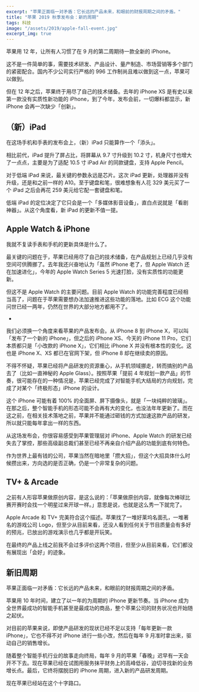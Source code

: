 ```yaml
---
excerpt: "苹果正面临一对矛盾：它长远的产品未来，和眼前的财报周期之间的矛盾。"
title: "苹果 2019 秋季发布会：新的周期"
tags: 科技
image: "/assets/2019/apple-fall-event.jpg"
excerpt_img: true
---
```


苹果用 12 年，让所有人习惯了在 9 月的第二周期待一款全新的 iPhone。

这不是一件简单的事，需要技术研发、产品设计、量产制造、市场营销等多个部门的紧密配合。国内不少公司实行严格的 996 工作制尚且难以做到这一点，苹果可以做到。

但在 12 年之后，苹果终于用尽了自己的技术储备。去年的 iPhone XS 是有史以来第一款没有实质性新功能的 iPhone，到了今年，发布会前，一切爆料都显示，新 iPhone 会再一次缺少「创新」。

## （新）iPad
在这场手机和手表的发布会上，（新）iPad 只能算作一个「添头」。

相比前代，iPad 提升了屏占比，将屏幕从 9.7 寸升级到 10.2 寸，机身尺寸也增大了一点点，主要是为了适配 10.5 寸 iPad Air 的同款键盘，支持 Apple Pencil。

对于低端 iPad 来说，最关键的参数永远是芯片。这次 iPad 更新，处理器并没有升级，还是和之前一样的 A10。至于键盘和笔，很难想象有人花 329 美元买了一个 iPad 之后会再花 259 美元给它配一套键盘和笔。

低端 iPad 的定位决定了它只会是一个「多媒体影音设备」，直白点说就是「看剧神器」。从这个角度看，新 iPad 的更新不值一提。

## Apple Watch & iPhone
我就不复读手表和手机的更新具体是什么了。

最关键的问题在于，苹果已经用尽了自己的技术储备，在产品规划上已经几乎没有空间可供腾挪了。去年我还兴奋地认为「虽然 iPhone 老了，但 Apple Watch 还在加速进化」，今年的 Apple Watch Series 5 光速打脸，没有实质性的功能更新。

但这不是 Apple Watch 的主要问题。目前 Apple Watch 的功能完善程度已经相当高了，问题在于苹果需要想办法加速推进这些功能的落地。比如 ECG 这个功能问世已经一两年，仍然在世界的大部分地方都用不了。

-

我们必须换一个角度来看苹果的产品发布会。从 iPhone 8 到 iPhone X，可以叫「发布了一个新的 iPhone」，但之后的 iPhone XS、今天的 iPhone 11 Pro，它们本质都只是「小改款的 iPhone X」，它们相比 iPhone X 并没有根本性的变化。这也是 iPhone X、XS 都已在官网下架，但 iPhone 8 却在继续卖的原因。

不得不怀疑，苹果已经将产品研发的资源重心，从手机领域挪走，转而搞别的产品去了（比如一直神秘的 Apple Glass）。按照苹果「提前 4 年规划一款产品」的节奏，很可能存在的一种情况是，苹果已经完成了对智能手机大结局的方向规划，完成了对某个「终极形态」iPhone 的设计。

这个 iPhone 可能有着 100% 的全面屏、屏下摄像头，就是「一块纯粹的玻璃」。在那之后，整个智能手机的形态可能不会再有大的变化，也没法年年更新了。而在这之前，在相关技术落地之前，苹果并不能通过砸钱的方式加速这款产品的研发，所以就只能每年拿出一样的东西。

从这场发布会，你很容易感受到苹果管理层对 iPhone、Apple Watch 的研发已经失去了掌控，那些高级副总裁们甚至已经不再亲自介绍产品的功能到底有何特色。

作为世界上最有钱的公司，苹果当然在暗地里「攒大招」，但这个大招具体什么时候攒出来，方向选的是否正确，仍是一个非常复杂的问题。

## TV+ & Arcade
之前有人形容苹果做原创内容，是这么说的：「苹果做原创内容，就像每次棒球比赛开赛时会找一个明星过来开球一样。」意思是说，也就是这么秀一下就完了。

Apple Arcade 和 TV+ 完美符合这个描述。苹果找了一堆好莱坞名面孔，一堆著名的游戏公司 Logo，但至少从目前来看，还没人看到任何关于节目质量会有多好的预兆，已放出的游戏演示也几乎都是开玩笑。

在最终的产品上线之前我不会过多评价这两个项目，但至少从目前来看，它们都没有展现出「会好」的迹象。

## 新旧周期
苹果正面临一对矛盾：它长远的产品未来，和眼前的财报周期之间的矛盾。

苹果用 10 年时间，建立了以一年的为周期的 iPhone 更新节奏。当 iPhone 成为全世界最成功的智能手机甚至是最成功的商品，整个苹果公司的财务状况也开始随之起伏。

对目前的苹果来说，即使产品研发的现状已经不足以支持「每年更新一款 iPhone」，它也不得不对 iPhone 进行一些小改，然后在每年 9 月准时拿出来，驱动自己的销售增长。

随着整个智能手机行业的故事走向终局，每年 9 月的苹果「春晚」迟早有一天会开不下去。现在苹果已经在试图用服务抹平财务上的高峰低谷，迫切寻找新的业务增长点。最后，它终将摆脱旧的 iPhone 周期，进入新的产品研发周期。

现在苹果已经站在这个十字路口。
